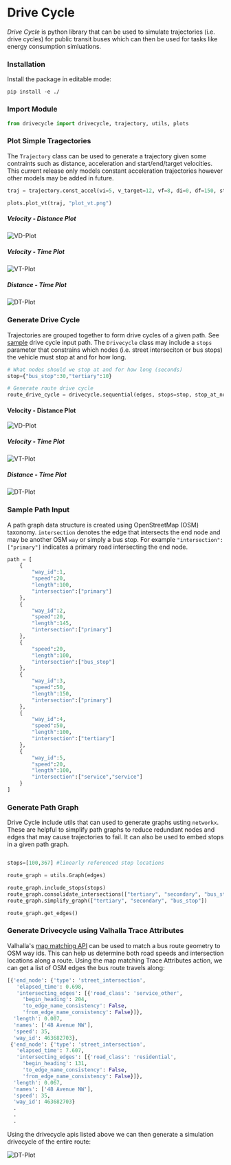# Drive Cycle

*Drive Cycle* is python library that can be used to simulate trajectories (i.e. drive cycles) for public transit buses which can then be used for tasks like energy consumption simluations. 

### Installation

Install the package in editable mode:

```pip install -e ./```

### Import Module

```python
from drivecycle import drivecycle, trajectory, utils, plots
```

### Plot Simple Tragectories

The `Trajectory` class can be used to generate a trajectory given some contraints such as distance, acceleration and start/end/target velocities. This current release only models constant acceleration trajectories however other models may be added in future. 

```python
traj = trajectory.const_accel(vi=5, v_target=12, vf=8, di=0, df=150, step=0.1)

plots.plot_vt(traj, "plot_vt.png")
```

##### Velocity - Distance Plot

![VD-Plot](/images/plot_vd.png)

##### Velocity - Time Plot

![VT-Plot](/images/plot_vt.png)

##### Distance - Time Plot

![DT-Plot](/images/plot_dt.png)


### Generate Drive Cycle

Trajectories are grouped together to form drive cycles of a given path. See [sample](#sample-path-input) drive cycle input path. The `Drivecycle` class may include a `stops` parameter that constrains which nodes (i.e. street interseciton or bus stops) the vehicle must stop at and for how long. 

```python
# What nodes should we stop at and for how long (seconds)
stop={"bus_stop":30,"tertiary":10}

# Generate route drive cycle
route_drive_cycle = drivecycle.sequential(edges, stops=stop, stop_at_node=True, step=0.1)
```

#### Velocity - Distance Plot

![VD-Plot](/images/drivecycle_vd.png)

##### Velocity - Time Plot

![VT-Plot](/images/drivecycle_vt.png)

##### Distance - Time Plot

![DT-Plot](/images/drivecycle_dt.png)

### Sample Path Input

A path graph data structure is created using OpenStreetMap (OSM) taxonomy. `intersection` denotes the edge that intersects the end node and may be another OSM `way` or simply a bus stop. For example `"intersection":["primary"]` indicates a primary road intersecting the end node. 

```python
path = [
    {
        "way_id":1,
        "speed":20,
        "length":100,
        "intersection":["primary"]
    },
    {
        "way_id":2,
        "speed":20,
        "length":145,
        "intersection":["primary"]
    },
    {
        "speed":20,
        "length":100,
        "intersection":["bus_stop"]
    },
    {
        "way_id":3,
        "speed":50,
        "length":150,
        "intersection":["primary"]
    },
    {
        "way_id":4,
        "speed":50,
        "length":100,
        "intersection":["tertiary"]
    },
    {
        "way_id":5,
        "speed":20,
        "length":100,
        "intersection":["service","service"]
    }
]

```

### Generate Path Graph

Drive Cycle include utils that can used to generate graphs usting `networkx`. These are helpful to simplify path graphs to reduce redundant nodes and edges that may cause trajectories to fail. It can also be used to embed stops in a given path graph. 

```python

stops=[100,367] #linearly referenced stop locations

route_graph = utils.Graph(edges)

route_graph.include_stops(stops)
route_graph.consolidate_intersections(["tertiary", "secondary", "bus_stop"])
route_graph.simplify_graph(["tertiary", "secondary", "bus_stop"])

route_graph.get_edges()

```

### Generate Drivecycle using Valhalla Trace Attributes

Valhalla's [map matching API](https://valhalla.readthedocs.io/en/latest/api/map-matching/api-reference/) can be used to match a bus route geometry to OSM way ids. This can help us determine both road speeds and intersection locations along a route. Using the map matching Trace Attributes action, we can get a list of OSM edges the bus route travels along:

```python
[{'end_node': {'type': 'street_intersection',
   'elapsed_time': 0.698,
   'intersecting_edges': [{'road_class': 'service_other',
     'begin_heading': 204,
     'to_edge_name_consistency': False,
     'from_edge_name_consistency': False}]},
  'length': 0.007,
  'names': ['48 Avenue NW'],
  'speed': 35,
  'way_id': 463682703},
 {'end_node': {'type': 'street_intersection',
   'elapsed_time': 7.607,
   'intersecting_edges': [{'road_class': 'residential',
     'begin_heading': 131,
     'to_edge_name_consistency': False,
     'from_edge_name_consistency': False}]},
  'length': 0.067,
  'names': ['48 Avenue NW'],
  'speed': 35,
  'way_id': 463682703}
  .
  .
  .
  ```

Using the drivecycle apis listed above we can then generate a simulation drivecycle of the entire route:

![DT-Plot](/images/route_drivecycle.png)
